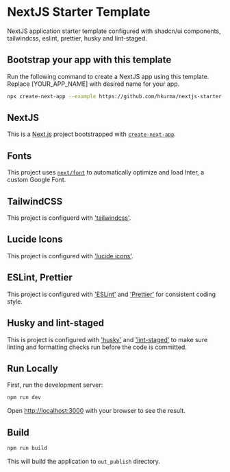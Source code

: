 # NextJS Starter Template

NextJS application starter template configured with shadcn/ui components, tailwindcss, eslint, prettier, husky and lint-staged.

## Bootstrap your app with this template

Run the following command to create a NextJS app using this template. Replace [YOUR_APP_NAME] with desired name for your app.

```bash
npx create-next-app --example https://github.com/hkurma/nextjs-starter-template [YOUR_APP_NAME]
```

## NextJS

This is a [Next.js](https://nextjs.org/) project bootstrapped with [`create-next-app`](https://github.com/vercel/next.js/tree/canary/packages/create-next-app).

## Fonts

This project uses [`next/font`](https://nextjs.org/docs/basic-features/font-optimization) to automatically optimize and load Inter, a custom Google Font.

## TailwindCSS

This project is configuerd with ['tailwindcss'](https://tailwindcss.com/).

## Lucide Icons

This project is configured with ['lucide icons'](https://lucide.dev/).

## ESLint, Prettier

This project is configured with ['ESLint'](https://eslint.org/) and ['Prettier'](https://prettier.io/) for consistent coding style.

## Husky and lint-staged

This is project is configured with ['husky'](https://github.com/typicode/husky) and ['lint-staged'](https://github.com/lint-staged/lint-staged) to make sure linting and formatting checks run before the code is committed.

## Run Locally

First, run the development server:

```bash
npm run dev
```

Open [http://localhost:3000](http://localhost:3000) with your browser to see the result.

## Build

```bash
npm run build
```

This will build the application to `out_publish` directory.
